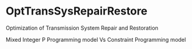 # OptTransSysRepairRestore
Optimization of Transmission System Repair and Restoration

Mixed Integer P Programming model Vs Constraint Programming model
